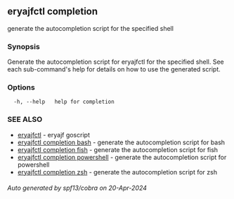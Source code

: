 ## eryajfctl completion

generate the autocompletion script for the specified shell

### Synopsis


Generate the autocompletion script for eryajfctl for the specified shell.
See each sub-command's help for details on how to use the generated script.


### Options

```
  -h, --help   help for completion
```

### SEE ALSO

* [eryajfctl](eryajfctl.md)	 - eryajf goscript
* [eryajfctl completion bash](eryajfctl_completion_bash.md)	 - generate the autocompletion script for bash
* [eryajfctl completion fish](eryajfctl_completion_fish.md)	 - generate the autocompletion script for fish
* [eryajfctl completion powershell](eryajfctl_completion_powershell.md)	 - generate the autocompletion script for powershell
* [eryajfctl completion zsh](eryajfctl_completion_zsh.md)	 - generate the autocompletion script for zsh

###### Auto generated by spf13/cobra on 20-Apr-2024
